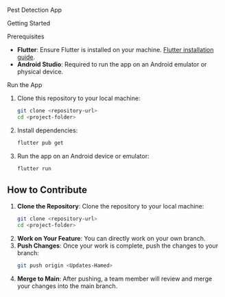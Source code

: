 Pest Detection App

Getting Started

 Prerequisites
- **Flutter**: Ensure Flutter is installed on your machine. [Flutter installation guide](https://flutter.dev/docs/get-started/install).
- **Android Studio**: Required to run the app on an Android emulator or physical device.

Run the App
1. Clone this repository to your local machine:
   ```bash
   git clone <repository-url>
   cd <project-folder>
   
2. Install dependencies:
   ```bash
   flutter pub get
   ```
3. Run the app on an Android device or emulator:
   ```bash
   flutter run
   ```

## How to Contribute
1. **Clone the Repository**: Clone the repository to your local machine:
   ```bash
   git clone <repository-url>
   cd <project-folder>
   ```
2. **Work on Your Feature**: You can directly work on your own branch.
3. **Push Changes**: Once your work is complete, push the changes to your branch:
   ```bash
   git push origin <Updates-Hamed>
   ```
4. **Merge to Main**: After pushing, a team member will review and merge your changes into the main branch.

